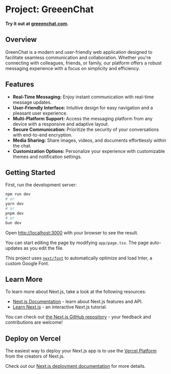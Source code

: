 # Project: GreeenChat

**Try it out at [greeenchat.com](https://greeenchat.com/).**

## Overview
GreenChat is a modern and user-friendly web application designed to facilitate seamless communication and collaboration. Whether you're connecting with colleagues, friends, or family, our platform offers a robust messaging experience with a focus on simplicity and efficiency.

## Features

- **Real-Time Messaging:** Enjoy instant communication with real-time message updates.
- **User-Friendly Interface:** Intuitive design for easy navigation and a pleasant user experience.
- **Multi-Platform Support:** Access the messaging platform from any device with a responsive and adaptive layout.
- **Secure Communication:** Prioritize the security of your conversations with end-to-end encryption.
- **Media Sharing:** Share images, videos, and documents effortlessly within the chat.
- **Customization Options:** Personalize your experience with customizable themes and notification settings.


## Getting Started

First, run the development server:

```bash
npm run dev
# or
yarn dev
# or
pnpm dev
# or
bun dev
```

Open [http://localhost:3000](http://localhost:3000) with your browser to see the result.

You can start editing the page by modifying `app/page.tsx`. The page auto-updates as you edit the file.

This project uses [`next/font`](https://nextjs.org/docs/basic-features/font-optimization) to automatically optimize and load Inter, a custom Google Font.

## Learn More

To learn more about Next.js, take a look at the following resources:

- [Next.js Documentation](https://nextjs.org/docs) - learn about Next.js features and API.
- [Learn Next.js](https://nextjs.org/learn) - an interactive Next.js tutorial.

You can check out [the Next.js GitHub repository](https://github.com/vercel/next.js/) - your feedback and contributions are welcome!

## Deploy on Vercel

The easiest way to deploy your Next.js app is to use the [Vercel Platform](https://vercel.com/new?utm_medium=default-template&filter=next.js&utm_source=create-next-app&utm_campaign=create-next-app-readme) from the creators of Next.js.

Check out our [Next.js deployment documentation](https://nextjs.org/docs/deployment) for more details.
